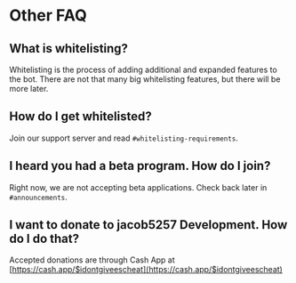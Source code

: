 # Other FAQ

## What is whitelisting?

Whitelisting is the process of adding additional and expanded features to the bot. There are not that many big whitelisting features, but there will be more later.

## How do I get whitelisted?

Join our support server and read `#whitelisting-requirements`.

## I heard you had a beta program. How do I join?

Right now, we are not accepting beta applications. Check back later in `#announcements`.

## I want to donate to jacob5257 Development. How do I do that?

Accepted donations are through Cash App at [https://cash.app/$idontgiveescheat](https://cash.app/$idontgiveescheat)
